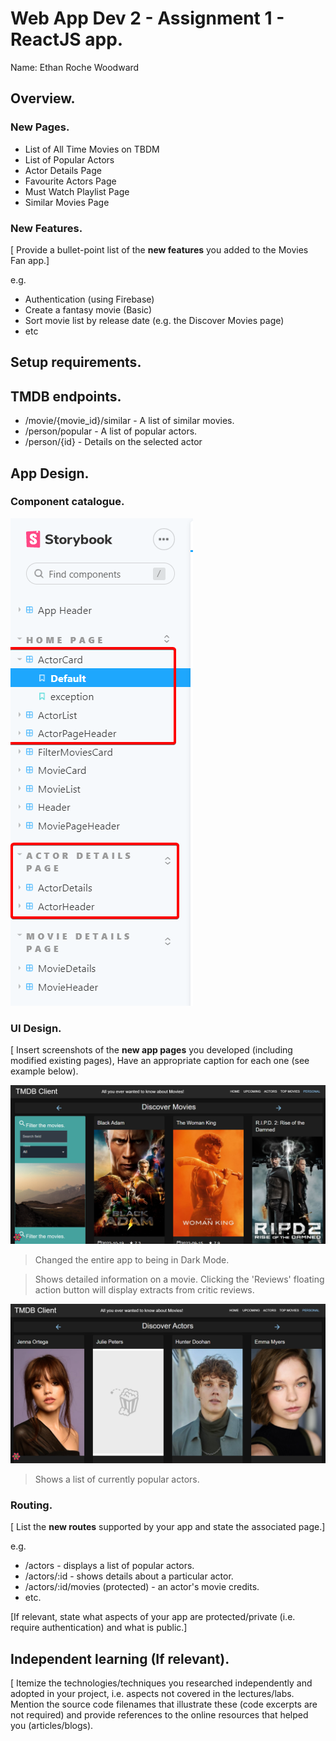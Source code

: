 # Web App Dev 2 - Assignment 1 - ReactJS app.

Name: Ethan Roche Woodward

## Overview.

### New Pages.

- List of All Time Movies on TBDM
- List of Popular Actors
- Actor Details Page
- Favourite Actors Page
- Must Watch Playlist Page
- Similar Movies Page

### New Features.

[ Provide a bullet-point list of the __new features__ you added to the Movies Fan app.]

e.g.

- Authentication (using Firebase)
- Create a fantasy movie (Basic)
- Sort movie list by release date (e.g. the Discover Movies page)
- etc

## Setup requirements.

## TMDB endpoints.

- /movie/{movie_id}/similar - A list of similar movies.
- /person/popular - A list of popular actors.
- /person/{id} - Details on the selected actor

## App Design.

### Component catalogue.

![](./images/storybook.png)

### UI Design.

[ Insert screenshots of the **new app pages** you developed (including modified existing pages), Have an appropriate caption for each one (see example below).

![](./images/DarkMode.png)

> Changed the entire app to being in Dark Mode.

> Shows detailed information on a movie. Clicking the 'Reviews' floating action button will display extracts from critic reviews.

![](./images/Actors.png)

> Shows a list of currently popular actors.

### Routing.

[ List the __new routes__ supported by your app and state the associated page.]

e.g.

- /actors - displays a list of popular actors.
- /actors/:id - shows details about a particular actor.
- /actors/:id/movies (protected) - an actor's movie credits.
- etc.

[If relevant, state what aspects of your app are protected/private (i.e. require authentication) and what is public.]

## Independent learning (If relevant).

[ Itemize the technologies/techniques you researched independently and adopted in your project, i.e. aspects not covered in the lectures/labs. Mention the source code filenames that illustrate these (code excerpts are not required) and provide references to the online resources that helped you (articles/blogs).
